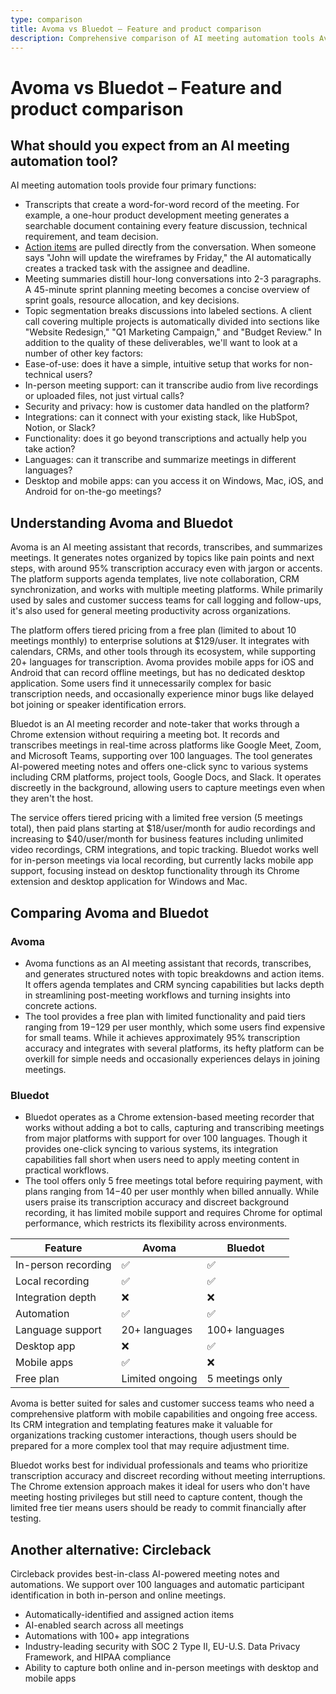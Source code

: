 ```yaml
---
type: comparison
title: Avoma vs Bluedot – Feature and product comparison
description: Comprehensive comparison of AI meeting automation tools Avoma and Bluedot, analyzing their transcription capabilities, meeting summaries, action item tracking, pricing, and platform support.
---
```


# Avoma vs Bluedot – Feature and product comparison

## What should you expect from an AI meeting automation tool?
AI meeting automation tools provide four primary functions:
* Transcripts that create a word-for-word record of the meeting. For example, a one-hour product development meeting generates a searchable document containing every feature discussion, technical requirement, and team decision.
* [Action items](/releases/add-action-items-to-meetings) are pulled directly from the conversation. When someone says "John will update the wireframes by Friday," the AI automatically creates a tracked task with the assignee and deadline.
* Meeting summaries distill hour-long conversations into 2-3 paragraphs. A 45-minute sprint planning meeting becomes a concise overview of sprint goals, resource allocation, and key decisions.
* Topic segmentation breaks discussions into labeled sections. A client call covering multiple projects is automatically divided into sections like "Website Redesign," "Q1 Marketing Campaign," and "Budget Review."
In addition to the quality of these deliverables, we'll want to look at a number of other key factors:
* Ease-of-use: does it have a simple, intuitive setup that works for non-technical users?
* In-person meeting support: can it transcribe audio from live recordings or uploaded files, not just virtual calls?
* Security and privacy: how is customer data handled on the platform?
* Integrations: can it connect with your existing stack, like HubSpot, Notion, or Slack?
* Functionality: does it go beyond transcriptions and actually help you take action?
* Languages: can it transcribe and summarize meetings in different languages?
* Desktop and mobile apps: can you access it on Windows, Mac, iOS, and Android for on-the-go meetings?

## Understanding Avoma and Bluedot
Avoma is an AI meeting assistant that records, transcribes, and summarizes meetings. It generates notes organized by topics like pain points and next steps, with around 95% transcription accuracy even with jargon or accents. The platform supports agenda templates, live note collaboration, CRM synchronization, and works with multiple meeting platforms. While primarily used by sales and customer success teams for call logging and follow-ups, it's also used for general meeting productivity across organizations.

The platform offers tiered pricing from a free plan (limited to about 10 meetings monthly) to enterprise solutions at $129/user. It integrates with calendars, CRMs, and other tools through its ecosystem, while supporting 20+ languages for transcription. Avoma provides mobile apps for iOS and Android that can record offline meetings, but has no dedicated desktop application. Some users find it unnecessarily complex for basic transcription needs, and occasionally experience minor bugs like delayed bot joining or speaker identification errors.

Bluedot is an AI meeting recorder and note-taker that works through a Chrome extension without requiring a meeting bot. It records and transcribes meetings in real-time across platforms like Google Meet, Zoom, and Microsoft Teams, supporting over 100 languages. The tool generates AI-powered meeting notes and offers one-click sync to various systems including CRM platforms, project tools, Google Docs, and Slack. It operates discreetly in the background, allowing users to capture meetings even when they aren't the host.

The service offers tiered pricing with a limited free version (5 meetings total), then paid plans starting at $18/user/month for audio recordings and increasing to $40/user/month for business features including unlimited video recordings, CRM integrations, and topic tracking. Bluedot works well for in-person meetings via local recording, but currently lacks mobile app support, focusing instead on desktop functionality through its Chrome extension and desktop application for Windows and Mac.

## Comparing Avoma and Bluedot

### Avoma
* Avoma functions as an AI meeting assistant that records, transcribes, and generates structured notes with topic breakdowns and action items. It offers agenda templates and CRM syncing capabilities but lacks depth in streamlining post-meeting workflows and turning insights into concrete actions.
* The tool provides a free plan with limited functionality and paid tiers ranging from $19-$129 per user monthly, which some users find expensive for small teams. While it achieves approximately 95% transcription accuracy and integrates with several platforms, its hefty platform can be overkill for simple needs and occasionally experiences delays in joining meetings.

### Bluedot
* Bluedot operates as a Chrome extension-based meeting recorder that works without adding a bot to calls, capturing and transcribing meetings from major platforms with support for over 100 languages. Though it provides one-click syncing to various systems, its integration capabilities fall short when users need to apply meeting content in practical workflows.
* The tool offers only 5 free meetings total before requiring payment, with plans ranging from $14-$40 per user monthly when billed annually. While users praise its transcription accuracy and discreet background recording, it has limited mobile support and requires Chrome for optimal performance, which restricts its flexibility across environments.

| Feature | Avoma | Bluedot |
|---------|-------|---------|
| In-person recording | ✅ | ✅ |
| Local recording | ✅ | ✅ |
| Integration depth | ❌ | ❌ |
| Automation | ✅ | ✅ |
| Language support | 20+ languages | 100+ languages |
| Desktop app | ❌ | ✅ |
| Mobile apps | ✅ | ❌ |
| Free plan | Limited ongoing | 5 meetings only |

Avoma is better suited for sales and customer success teams who need a comprehensive platform with mobile capabilities and ongoing free access. Its CRM integration and templating features make it valuable for organizations tracking customer interactions, though users should be prepared for a more complex tool that may require adjustment time.

Bluedot works best for individual professionals and teams who prioritize transcription accuracy and discreet recording without meeting interruptions. The Chrome extension approach makes it ideal for users who don't have meeting hosting privileges but still need to capture content, though the limited free tier means users should be ready to commit financially after testing.

## Another alternative: Circleback
Circleback provides best-in-class AI-powered meeting notes and automations. We support over 100 languages and automatic participant identification in both in-person and online meetings.
* Automatically-identified and assigned action items
* AI-enabled search across all meetings
* Automations with 100+ app integrations
* Industry-leading security with SOC 2 Type II, EU-U.S. Data Privacy Framework, and HIPAA compliance
* Ability to capture both online and in-person meetings with desktop and mobile apps